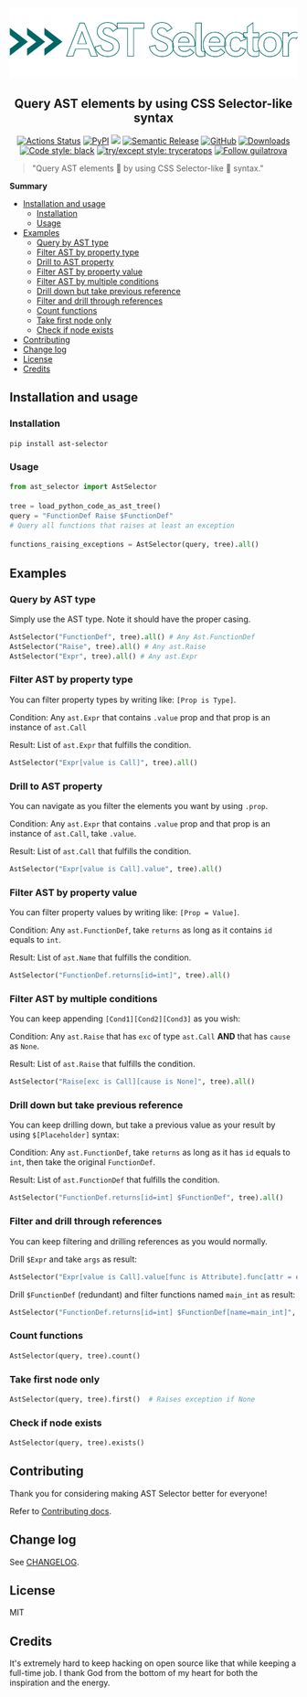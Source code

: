 <p align="center">
    <img src="https://raw.githubusercontent.com/guilatrova/ast_selector/main/img/logo.png">
</p>

<h2 align="center">Query AST elements by using CSS Selector-like syntax</h2>

<p align="center">
  <a href="https://github.com/guilatrova/ast_selector/actions"><img alt="Actions Status" src="https://github.com/guilatrova/ast_selector/workflows/CI/badge.svg"></a>
  <a href="https://pypi.org/project/ast-selector/"><img alt="PyPI" src="https://img.shields.io/pypi/v/ast_selector"/></a>
  <img src="https://badgen.net/pypi/python/ast_selector" />
  <a href="https://github.com/relekang/python-semantic-release"><img alt="Semantic Release" src="https://img.shields.io/badge/%20%20%F0%9F%93%A6%F0%9F%9A%80-semantic--release-e10079.svg"></a>
  <a href="https://github.com/guilatrova/ast_selector/blob/main/LICENSE"><img alt="GitHub" src="https://img.shields.io/github/license/guilatrova/ast_selector"/></a>
  <a href="https://pepy.tech/project/ast-selector/"><img alt="Downloads" src="https://static.pepy.tech/personalized-badge/ast_selector?period=total&units=international_system&left_color=grey&right_color=blue&left_text=%F0%9F%A6%96%20Downloads"/></a>
  <a href="https://github.com/psf/black"><img alt="Code style: black" src="https://img.shields.io/badge/code%20style-black-000000.svg"/></a>
  <a href="https://github.com/guilatrova/tryceratops"><img alt="try/except style: tryceratops" src="https://img.shields.io/badge/try%2Fexcept%20style-tryceratops%20%F0%9F%A6%96%E2%9C%A8-black" /></a>
  <a href="https://twitter.com/intent/user?screen_name=guilatrova"><img alt="Follow guilatrova" src="https://img.shields.io/twitter/follow/guilatrova?style=social"/></a>
</p>

> "Query AST elements 🌲 by using CSS Selector-like 💅 syntax."

**Summary**
- [Installation and usage](#installation-and-usage)
  - [Installation](#installation)
  - [Usage](#usage)
- [Examples](#examples)
  - [Query by AST type](#query-by-ast-type)
  - [Filter AST by property type](#filter-ast-by-property-type)
  - [Drill to AST property](#drill-to-ast-property)
  - [Filter AST by property value](#filter-ast-by-property-value)
  - [Filter AST by multiple conditions](#filter-ast-by-multiple-conditions)
  - [Drill down but take previous reference](#drill-down-but-take-previous-reference)
  - [Filter and drill through references](#filter-and-drill-through-references)
  - [Count functions](#count-functions)
  - [Take first node only](#take-first-node-only)
  - [Check if node exists](#check-if-node-exists)
- [Contributing](#contributing)
- [Change log](#change-log)
- [License](#license)
- [Credits](#credits)

## Installation and usage

### Installation

```
pip install ast-selector
```

### Usage

```py
from ast_selector import AstSelector

tree = load_python_code_as_ast_tree()
query = "FunctionDef Raise $FunctionDef"
# Query all functions that raises at least an exception

functions_raising_exceptions = AstSelector(query, tree).all()
```

## Examples

### Query by AST type

Simply use the AST type. Note it should have the proper casing.

```py
AstSelector("FunctionDef", tree).all() # Any Ast.FunctionDef
AstSelector("Raise", tree).all() # Any ast.Raise
AstSelector("Expr", tree).all() # Any ast.Expr
```

### Filter AST by property type

You can filter property types by writing like: `[Prop is Type]`.

Condition: Any `ast.Expr` that contains `.value` prop and that prop is an instance of `ast.Call`

Result: List of `ast.Expr` that fulfills the condition.

```py
AstSelector("Expr[value is Call]", tree).all()
```

### Drill to AST property

You can navigate as you filter the elements you want by using `.prop`.

Condition: Any `ast.Expr` that contains `.value` prop and that prop is an instance of `ast.Call`, take `.value`.

Result: List of `ast.Call` that fulfills the condition.

```py
AstSelector("Expr[value is Call].value", tree).all()
```

### Filter AST by property value

You can filter property values by writing like: `[Prop = Value]`.

Condition: Any `ast.FunctionDef`, take `returns` as long as it contains `id` equals to `int`.

Result: List of `ast.Name` that fulfills the condition.

```py
AstSelector("FunctionDef.returns[id=int]", tree).all()
```

### Filter AST by multiple conditions

You can keep appending `[Cond1][Cond2][Cond3]` as you wish:

Condition: Any `ast.Raise` that has `exc` of type `ast.Call` **AND** that has `cause` as `None`.

Result: List of `ast.Raise` that fulfills the condition.

```py
AstSelector("Raise[exc is Call][cause is None]", tree).all()
```

### Drill down but take previous reference

You can keep drilling down, but take a previous value as your result by using `$[Placeholder]` syntax:

Condition: Any `ast.FunctionDef`, take `returns` as long as it has `id` equals to `int`, then take the original `FunctionDef`.

Result: List of `ast.FunctionDef` that fulfills the condition.

```py
AstSelector("FunctionDef.returns[id=int] $FunctionDef", tree).all()
```

### Filter and drill through references

You can keep filtering and drilling references as you would normally.

Drill `$Expr` and take `args` as result:

```py
AstSelector("Expr[value is Call].value[func is Attribute].func[attr = exception] $Expr.value.args", tree).all()
```

Drill `$FunctionDef` (redundant) and filter functions named `main_int` as result:

```py
AstSelector("FunctionDef.returns[id=int] $FunctionDef[name=main_int]", tree).all()
```

### Count functions

```py
AstSelector(query, tree).count()
```

### Take first node only

```py
AstSelector(query, tree).first()  # Raises exception if None
```

### Check if node exists

```py
AstSelector(query, tree).exists()
```

## Contributing

Thank you for considering making AST Selector better for everyone!

Refer to [Contributing docs](docs/CONTRIBUTING.md).

## Change log

See [CHANGELOG](CHANGELOG.md).

## License

MIT

## Credits

It's extremely hard to keep hacking on open source like that while keeping a full-time job. I thank God from the bottom of my heart for both the inspiration and the energy.
